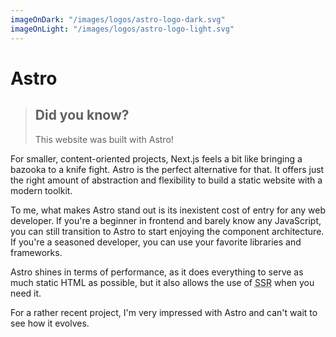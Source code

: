 ```yaml
---
imageOnDark: "/images/logos/astro-logo-dark.svg"
imageOnLight: "/images/logos/astro-logo-light.svg"
---
```


# Astro

> ## Did you know?
> 
> This website was built with Astro! 

For smaller, content-oriented projects, Next.js feels a bit like bringing a bazooka to a knife fight. Astro is the perfect alternative for that. It offers just the right amount of abstraction and flexibility to build a static website with a modern toolkit.

To me, what makes Astro stand out is its inexistent cost of entry for any web developer. If you're a beginner in frontend and barely know any JavaScript, you can still transition to Astro to start enjoying the component architecture. If you're a seasoned developer, you can use your favorite libraries and frameworks.

Astro shines in terms of performance, as it does everything to serve as much static HTML as possible, but it also allows the use of <abbr title="server-side rendering">SSR</abbr> when you need it. 

For a rather recent project, I'm very impressed with Astro and can't wait to see how it evolves.
